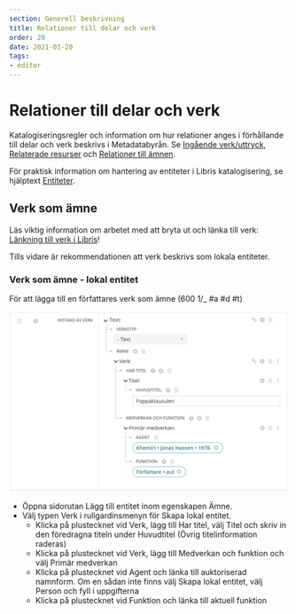 ```yaml
---
section: Generell beskrivning
title: Relationer till delar och verk
order: 29
date: 2021-01-20
tags:
- editor
---
```


# Relationer till delar och verk 

Katalogiseringsregler och information om hur relationer anges i förhållande till delar och verk beskrivs i Metadatabyrån. Se [Ingående verk/uttryck](https://metadatabyran.kb.se/beskrivning/generella-anvisningar---rda/relationer/ingaende-verk-uttryck), [Relaterade resurser](https://metadatabyran.kb.se/beskrivning/generella-anvisningar---rda/relationer/relaterade-resurser) och [Relationer till ämnen](https://metadatabyran.kb.se/beskrivning/generella-anvisningar---rda/relationer/relationer-till-amnen).

För praktisk information om hantering av entiteter i Libris katalogisering, se hjälptext [Entiteter](https://libris.kb.se/katalogisering/help/entity-search).

## Verk som ämne 
Läs viktig information om arbetet med att bryta ut och länka till verk: [Länkning till verk i Libris](https://www.kb.se/samverkan-och-utveckling/nytt-fran-kb/nyheter-samverkan-och-utveckling/2020-09-22-lankning-till-verk-i-libris.html)!

Tills vidare är rekommendationen att verk beskrivs som lokala entiteter. 

### Verk som ämne - lokal entitet 

För att lägga till en författares verk som ämne (600 1/_ #a #d #t)

![Relation till verk av en författare som ämne](Relationverkauthsubj_NY.png)

* Öppna sidorutan Lägg till entitet inom egenskapen Ämne.
* Välj typen Verk i rullgardinsmenyn för Skapa lokal entitet.
  * Klicka på plustecknet vid Verk, lägg till Har titel, välj Titel och skriv in den föredragna titeln under Huvudtitel (Övrig titelinformation raderas)
  * Klicka på plustecknet vid Verk, lägg till Medverkan och funktion och välj Primär medverkan
  * Klicka på plustecknet vid Agent och länka till auktoriserad namnform. Om en sådan inte finns välj Skapa lokal entitet, välj Person och fyll i uppgifterna
  * Klicka på plustecknet vid Funktion och länka till aktuell funktion
